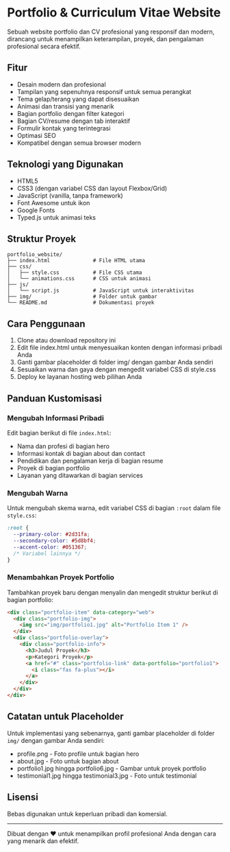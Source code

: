 # Portfolio & Curriculum Vitae Website

Sebuah website portfolio dan CV profesional yang responsif dan modern, dirancang untuk menampilkan keterampilan, proyek, dan pengalaman profesional secara efektif.

## Fitur

- Desain modern dan profesional
- Tampilan yang sepenuhnya responsif untuk semua perangkat
- Tema gelap/terang yang dapat disesuaikan
- Animasi dan transisi yang menarik
- Bagian portfolio dengan filter kategori
- Bagian CV/resume dengan tab interaktif
- Formulir kontak yang terintegrasi
- Optimasi SEO
- Kompatibel dengan semua browser modern

## Teknologi yang Digunakan

- HTML5
- CSS3 (dengan variabel CSS dan layout Flexbox/Grid)
- JavaScript (vanilla, tanpa framework)
- Font Awesome untuk ikon
- Google Fonts
- Typed.js untuk animasi teks

## Struktur Proyek

```
portfolio_website/
├── index.html              # File HTML utama
├── css/
│   ├── style.css           # File CSS utama
│   └── animations.css      # CSS untuk animasi
├── js/
│   └── script.js           # JavaScript untuk interaktivitas
├── img/                    # Folder untuk gambar
└── README.md               # Dokumentasi proyek
```

## Cara Penggunaan

1. Clone atau download repository ini
2. Edit file index.html untuk menyesuaikan konten dengan informasi pribadi Anda
3. Ganti gambar placeholder di folder img/ dengan gambar Anda sendiri
4. Sesuaikan warna dan gaya dengan mengedit variabel CSS di style.css
5. Deploy ke layanan hosting web pilihan Anda

## Panduan Kustomisasi

### Mengubah Informasi Pribadi

Edit bagian berikut di file `index.html`:

- Nama dan profesi di bagian hero
- Informasi kontak di bagian about dan contact
- Pendidikan dan pengalaman kerja di bagian resume
- Proyek di bagian portfolio
- Layanan yang ditawarkan di bagian services

### Mengubah Warna

Untuk mengubah skema warna, edit variabel CSS di bagian `:root` dalam file `style.css`:

```css
:root {
  --primary-color: #2d31fa;
  --secondary-color: #5d8bf4;
  --accent-color: #051367;
  /* Variabel lainnya */
}
```

### Menambahkan Proyek Portfolio

Tambahkan proyek baru dengan menyalin dan mengedit struktur berikut di bagian portfolio:

```html
<div class="portfolio-item" data-category="web">
  <div class="portfolio-img">
    <img src="img/portfolio1.jpg" alt="Portfolio Item 1" />
  </div>
  <div class="portfolio-overlay">
    <div class="portfolio-info">
      <h3>Judul Proyek</h3>
      <p>Kategori Proyek</p>
      <a href="#" class="portfolio-link" data-portfolio="portfolio1">
        <i class="fas fa-plus"></i>
      </a>
    </div>
  </div>
</div>
```

## Catatan untuk Placeholder

Untuk implementasi yang sebenarnya, ganti gambar placeholder di folder `img/` dengan gambar Anda sendiri:

- profile.png - Foto profile untuk bagian hero
- about.jpg - Foto untuk bagian about
- portfolio1.jpg hingga portfolio6.jpg - Gambar untuk proyek portfolio
- testimonial1.jpg hingga testimonial3.jpg - Foto untuk testimonial

## Lisensi

Bebas digunakan untuk keperluan pribadi dan komersial.

---

Dibuat dengan ❤️ untuk menampilkan profil profesional Anda dengan cara yang menarik dan efektif.
